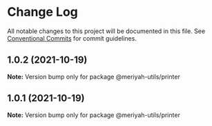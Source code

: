 # Change Log

All notable changes to this project will be documented in this file.
See [Conventional Commits](https://conventionalcommits.org) for commit guidelines.

## 1.0.2 (2021-10-19)

**Note:** Version bump only for package @meriyah-utils/printer





## 1.0.1 (2021-10-19)

**Note:** Version bump only for package @meriyah-utils/printer
